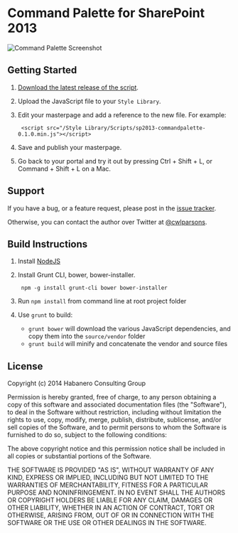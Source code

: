# Command Palette for SharePoint 2013

![Command Palette Screenshot](http://i.imgur.com/FolLxHQ.png)

## Getting Started

1. [Download the latest release of the script](https://github.com/habaneroconsulting/sp2013-commandpalette/releases/download/0.1.0/sp2013-commandpalette-0.1.0.min.js).

2. Upload the JavaScript file to your `Style Library`.

3. Edit your masterpage and add a reference to the new file. For example:

        <script src="/Style Library/Scripts/sp2013-commandpalette-0.1.0.min.js"></script>

4. Save and publish your masterpage.

5. Go back to your portal and try it out by pressing Ctrl + Shift + L, or Command + Shift + L on a Mac.

## Support

If you have a bug, or a feature request, please post in the [issue tracker](https://github.com/habaneroconsulting/sp2013-commandpalette/issues).

Otherwise, you can contact the author over Twitter at [@cwlparsons](https://twitter.com/cwlparsons).

## Build Instructions

1. Install [NodeJS](http://nodejs.org/)

2. Install Grunt CLI, bower, bower-installer.

        npm -g install grunt-cli bower bower-installer

3. Run `npm install` from command line at root project folder

4. Use `grunt` to build:
	
    - `grunt bower` will download the various JavaScript dependencies, and copy them into the `source/vendor` folder
    - `grunt build` will minify and concatenate the vendor and source files

## License

Copyright (c) 2014 Habanero Consulting Group

Permission is hereby granted, free of charge, to any person obtaining a copy of this software and associated documentation files (the "Software"), to deal in the Software without restriction, including without limitation the rights to use, copy, modify, merge, publish, distribute, sublicense, and/or sell copies of the Software, and to permit persons to whom the Software is furnished to do so, subject to the following conditions: 

The above copyright notice and this permission notice shall be included in all copies or substantial portions of the Software.

THE SOFTWARE IS PROVIDED "AS IS", WITHOUT WARRANTY OF ANY KIND, EXPRESS OR IMPLIED, INCLUDING BUT NOT LIMITED TO THE WARRANTIES OF MERCHANTABILITY, FITNESS FOR A PARTICULAR PURPOSE AND NONINFRINGEMENT. IN NO EVENT SHALL THE AUTHORS OR COPYRIGHT HOLDERS BE LIABLE FOR ANY CLAIM, DAMAGES OR OTHER LIABILITY, WHETHER IN AN ACTION OF CONTRACT, TORT OR OTHERWISE, ARISING FROM, OUT OF OR IN CONNECTION WITH THE SOFTWARE OR THE USE OR OTHER DEALINGS IN THE SOFTWARE.
